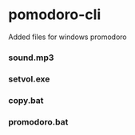 # pomodoro-cli
Added files for windows promodoro 
### sound.mp3
### setvol.exe
### copy.bat
### promodoro.bat
